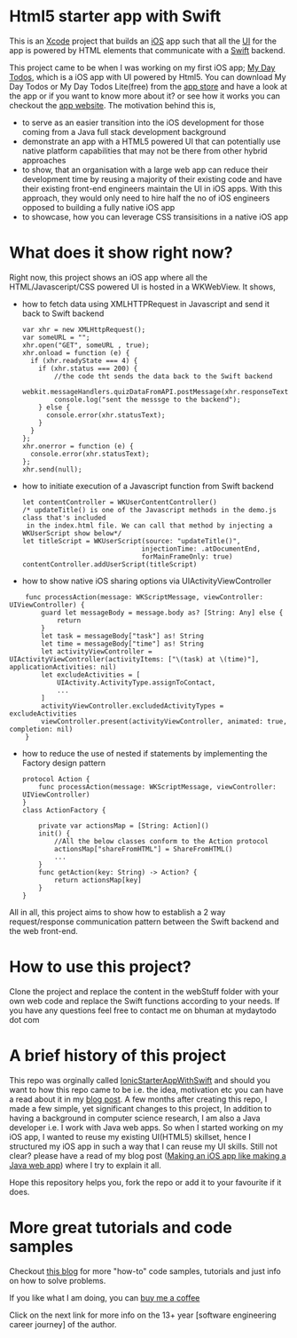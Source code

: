 # Html5 starter app with Swift
This is an [Xcode] project that builds an [iOS] app such that all the [UI] for the app is powered by HTML elements that communicate with a [Swift] backend.

This project came to be when I was working on my first iOS app; [My Day Todos], which is a iOS app with UI powered by Html5. You can download My Day Todos or My Day Todos Lite(free) from the [app store] and have a look at the app or if you want to know more about it? or see how it works you can checkout the [app website].
The motivation behind this is,
- to serve as an easier transition into the iOS development for those coming from a Java full stack development background
- demonstrate an app with a HTML5 powered UI that can potentially use native platform capabilities that may not be there from other hybrid approaches
- to show, that an organisation with a large web app can reduce their development time by reusing a majority of their existing code and have their existing front-end engineers maintain the UI in iOS apps. With this approach, they would only need to hire half the no of iOS engineers opposed to building a fully native iOS app
- to showcase, how you can leverage CSS transisitions in a native iOS app

# What does it show right now?
Right now, this project shows an iOS app where all the HTML/Javasceript/CSS powered UI is hosted in a WKWebView. It shows,
- how to fetch data using XMLHTTPRequest in Javascript and send it back to Swift backend
    ````
    var xhr = new XMLHttpRequest();
    var someURL = "";
    xhr.open("GET", someURL , true);
    xhr.onload = function (e) {
      if (xhr.readyState === 4) {
        if (xhr.status === 200) {
            //the code tht sends the data back to the Swift backend
            webkit.messageHandlers.quizDataFromAPI.postMessage(xhr.responseText);
            console.log("sent the messsge to the backend");
        } else {
          console.error(xhr.statusText);
        }
      }
    };
    xhr.onerror = function (e) {
      console.error(xhr.statusText);
    };
    xhr.send(null);
    ```` 
- how to initiate execution of a Javascript function from Swift backend
    ```
    let contentController = WKUserContentController()
    /* updateTitle() is one of the Javascript methods in the demo.js class that's included
     in the index.html file. We can call that method by injecting a WKUserScript show below*/
    let titleScript = WKUserScript(source: "updateTitle()",
                                  injectionTime: .atDocumentEnd,
                                  forMainFrameOnly: true)
    contentController.addUserScript(titleScript)
    ```
- how to show native iOS sharing options via UIActivityViewController 
```
    func processAction(message: WKScriptMessage, viewController: UIViewController) {
        guard let messageBody = message.body as? [String: Any] else {
            return
        }
        let task = messageBody["task"] as! String
        let time = messageBody["time"] as! String
        let activityViewController = UIActivityViewController(activityItems: ["\(task) at \(time)"], applicationActivities: nil)
        let excludeActivities = [
            UIActivity.ActivityType.assignToContact,
            ...
        ]
        activityViewController.excludedActivityTypes = excludeActivities
        viewController.present(activityViewController, animated: true, completion: nil)
    }
```
- how to reduce the use of nested if statements by implementing the Factory design pattern
    ```
    protocol Action {
        func processAction(message: WKScriptMessage, viewController: UIViewController)
    }
    class ActionFactory {
        
        private var actionsMap = [String: Action]()
        init() {
            //All the below classes conform to the Action protocol
            actionsMap["shareFromHTML"] = ShareFromHTML()
            ...
        }
        func getAction(key: String) -> Action? {
            return actionsMap[key]
        }
    }
    ```

All in all, this project aims to show how to establish a 2 way request/response communication pattern between the Swift backend and the web front-end. 

# How to use this project? 
Clone the project and replace the content in the webStuff folder with your own web code and replace the Swift functions according to your needs. If you have any questions feel free to contact me on bhuman at mydaytodo dot com

# A brief history of this project
This repo was orginally called [IonicStarterAppWithSwift] and should you want to how this repo came to be i.e. the idea, motivation etc you can have a read about it in my [blog post]. A few months after creating this repo, I made a few simple, yet significant changes to this project,
In addition to having a background in computer science research, I am also a Java developer i.e. I work with Java web apps. So when I started working on my iOS app, I wanted to reuse my existing UI(HTML5) skillset, hence I structured my iOS app in such a way that I can reuse my UI skills. Still not clear? please have a read of my blog post ([Making an iOS app like making a Java web app]) where I try to explain it all.

Hope this repository helps you, fork the repo or add it to your favourite if it does.

# More great tutorials and code samples
Checkout [this blog] for more "how-to" code samples, tutorials and just info on how to solve problems.

If you like what I am doing, you can [buy me a coffee]

Click on the next link for more info on the 13+ year [software engineering career journey] of the author.

[this blog]: https://mydaytodo.com/blog/
[buy me a coffee]: https://www.buymeacoffee.com/bhumansoni

[Lite]: https://itunes.apple.com/us/app/my-day-todos-lite-todolist/id1066820078?mt=8

[Html5 powered widget for an iOS app..]: http://captaindanko.blogspot.com.au/2016/03/html5-based-widget-for-ios-app-today.html

[app website]: http://www.mydaytodo.com
[My Day Todos]: https://itunes.apple.com/app/my-day-todos-todolist-that/id1020072048
[app store]: https://itunes.apple.com/app/my-day-todos-todo-list-alarms/id1020072048
[Making an iOS app like making a Java web app]:http://captaindanko.blogspot.com.au/2015/06/making-ios-app-like-making-java-web-app.html
[HTML5]:https://en.wikipedia.org/wiki/HTML5
[UI]:https://en.wikipedia.org/wiki/User_interface
[iOS]: https://en.wikipedia.org/wiki/IOS
[Swift]: https://developer.apple.com/swift/
[Xcode]: https://developer.apple.com/xcode/
[IonicStarterAppWithSwift]: https://github.com/cptdanko/IonicStarterAppWithSwift
[blog post]: http://captaindanko.blogspot.com.au/2014/10/xcode-starter-project-with-ionic-html5.html

